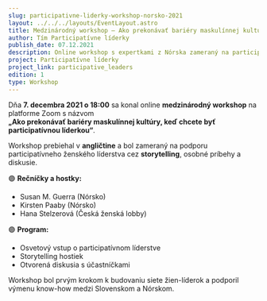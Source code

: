 ```yaml
---
slug: participativne-liderky-workshop-norsko-2021
layout: ../../../layouts/EventLayout.astro
title: Medzinárodný workshop – Ako prekonávať bariéry maskulínnej kultúry
author: Tím Participatívne líderky
publish_date: 07.12.2021
description: Online workshop s expertkami z Nórska zameraný na participatívne ženské líderstvo a výmenu skúseností.
project: Participatívne líderky
project_link: participative_leaders
edition: 1
type: Workshop
---
```


Dňa **7. decembra 2021 o 18:00** sa konal online **medzinárodný workshop** na platforme Zoom s názvom  
**„Ako prekonávať bariéry maskulínnej kultúry, keď chcete byť participatívnou líderkou“**.

Workshop prebiehal v **angličtine** a bol zameraný na podporu participatívneho ženského líderstva cez **storytelling**, osobné príbehy a diskusie.  

🟣 **Rečníčky a hostky:**
- Susan M. Guerra (Nórsko)
- Kirsten Paaby (Nórsko)
- Hana Stelzerová (Česká ženská lobby)

🟣 **Program:**
- Osvetový vstup o participatívnom líderstve
- Storytelling hostiek
- Otvorená diskusia s účastníčkami

Workshop bol prvým krokom k budovaniu siete žien-líderok a podporil výmenu know-how medzi Slovenskom a Nórskom.
